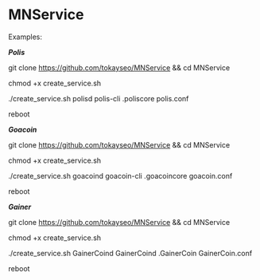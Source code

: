 # MNService

Examples:

***Polis***

git clone https://github.com/tokayseo/MNService && cd MNService

chmod +x create_service.sh

./create_service.sh polisd polis-cli .poliscore polis.conf

reboot



***Goacoin***

git clone https://github.com/tokayseo/MNService && cd MNService

chmod +x create_service.sh

./create_service.sh goacoind goacoin-cli .goacoincore goacoin.conf

reboot



***Gainer***

git clone https://github.com/tokayseo/MNService && cd MNService

chmod +x create_service.sh

./create_service.sh GainerCoind GainerCoind .GainerCoin GainerCoin.conf

reboot
